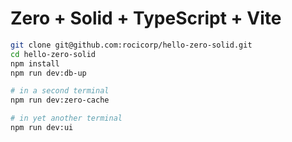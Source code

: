 # Zero + Solid + TypeScript + Vite

```bash
git clone git@github.com:rocicorp/hello-zero-solid.git
cd hello-zero-solid
npm install
npm run dev:db-up

# in a second terminal
npm run dev:zero-cache

# in yet another terminal
npm run dev:ui
```
